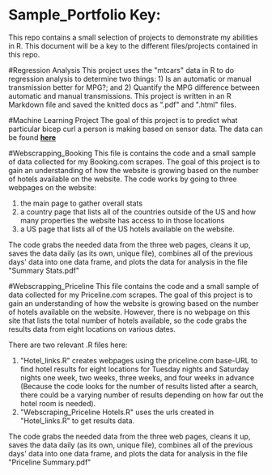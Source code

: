 # Sample_Portfolio Key: 
This repo contains a small selection of projects to demonstrate my abilities in R. This document will be a key to the different files/projects contained in this repo.

#Regression Analysis
This project uses the "mtcars" data in R to do regression analysis to determine two things: 1) Is an automatic or manual transmission better for MPG?; and 2) Quantify the MPG difference between automatic and manual transmissions. This project is written in an R Markdown file and saved the knitted docs as ".pdf" and ".html" files.

#Machine Learning Project
The goal of this project is to predict what particular bicep curl a person is making based on sensor data. The data can be found __[here](http://groupware.les.inf.puc-rio.br/har)__

#Webscrapping_Booking
This file is contains the code and a small sample of data collected for my Booking.com scrapes. The goal of this project is to gain an understanding of how the website is growing based on the number of hotels available on the website. The code works by going to three webpages on the website: 

1) the main page to gather overall stats
2) a country page that lists all of the countries outside of the US and how many properties the website has access to in those locations
3) a US page that lists all of the US hotels available on the website. 

The code grabs the needed data from the three web pages, cleans it up, saves the data daily (as its own, unique file), combines all of the previous days' data into one data frame, and plots the data for analysis in the file "Summary Stats.pdf"

#Webscrapping_Priceline
This file contains the code and a small sample of data collected for my Priceline.com scrapes. The goal of this project is to gain an understanding of how the website is growing based on the number of hotels available on the website. However, there is no webpage on this site that lists the total number of hotels available, so the code grabs the results data from eight locations on various dates. 

There are two relevant .R files here:

1) "Hotel_links.R" creates webpages using the priceline.com base-URL to find hotel results for eight locations for Tuesday nights and Saturday nights one week, two weeks, three weeks, and four weeks in advance (Because the code looks for the number of results listed after a search, there could be a varying number of results depending on how far out the hotel room is needed).
2) "Webscraping_Priceline Hotels.R" uses the urls created in "Hotel_links.R" to get results data. 

The code grabs the needed data from the three web pages, cleans it up, saves the data daily (as its own, unique file), combines all of the previous days' data into one data frame, and plots the data for analysis in the file "Priceline Summary.pdf"
